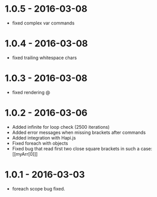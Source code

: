 ﻿1.0.5 - 2016-03-08
==================
* fixed complex var commands

1.0.4 - 2016-03-08
==================
* fixed trailing whitespace chars

1.0.3 - 2016-03-08
==================

* fixed rendering @

1.0.2 - 2016-03-06
==================

* Added infinite for loop check (2500 iterations)
* Added error messages when missing brackets after commands
* Added integration with Hapi.js
* Fixed foreach with objects
* Fixed bug that read first two close square brackets in such a case: [[myArr[0]]]

1.0.1 - 2016-03-03
==================
* foreach scope bug fixed.
